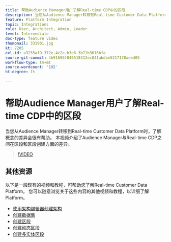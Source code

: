 ```yaml
---
title: 帮助Audience Manager用户了解Real-time CDP中的区段
description: 当您从Audience Manager转移到Real-time Customer Data Platform时，了解概念的差异会很有帮助。 本视频介绍了Audience Manager与Real-time CDP之间在区段和区段创建方面的差异。
feature: Platform Integration
topic: Integrations
role: User, Architect, Admin, Leader
level: Intermediate
doc-type: feature video
thumbnail: 331901.jpg
kt: 7205
exl-id: a3255af9-372e-4c2e-b3e6-3b71b3616bfa
source-git-commit: 4b91696f840518312ec041abdbe5217178aee405
workflow-type: tm+mt
source-wordcount: '192'
ht-degree: 1%

---
```


# 帮助Audience Manager用户了解Real-time CDP中的区段

当您从Audience Manager转移到Real-time Customer Data Platform时，了解概念的差异会很有帮助。 本视频介绍了Audience Manager与Real-time CDP之间在区段和区段创建方面的差异。

>[!VIDEO](https://video.tv.adobe.com/v/331901/?quality=12&learn=on)

## 其他资源

以下是一段现有的视频和教程，可帮助您了解Real-time Customer Data Platform。 您可以随意浏览关于这些内容的其他视频和教程，以详细了解Platform。

* [使用架构编辑器创建架构](https://experienceleague.adobe.com/docs/experience-platform/xdm/tutorials/create-schema-ui.html?lang=en#getting-started)
* [创建数据集](https://experienceleague.adobe.com/docs/platform-learn/getting-started-for-data-architects-and-data-engineers/create-datasets.html?lang=en#permissions-required)
* [创建区段](https://experienceleague.adobe.com/docs/platform-learn/tutorials/segments/create-segments.html?lang=en#segments)
* [创建动态区段](https://experienceleague.adobe.com/docs/platform-learn/tutorials/segments/create-dynamic-segments.html?lang=en#segments)
* [创建多实体区段](https://experienceleague.adobe.com/docs/platform-learn/tutorials/segments/create-multi-entity-segments.html?lang=en#segments)
